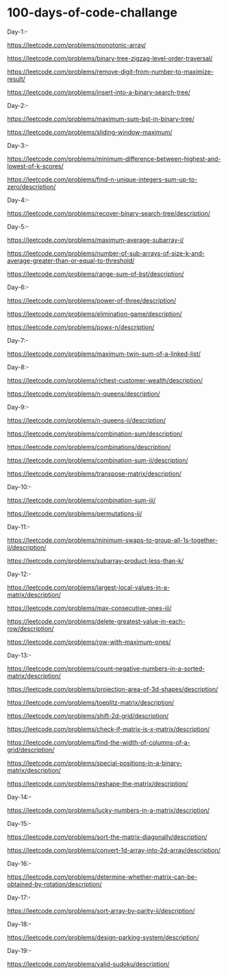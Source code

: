 # 100-days-of-code-challange
Day-1:-

https://leetcode.com/problems/monotonic-array/

https://leetcode.com/problems/binary-tree-zigzag-level-order-traversal/

https://leetcode.com/problems/remove-digit-from-number-to-maximize-result/

https://leetcode.com/problems/insert-into-a-binary-search-tree/


Day-2:-

https://leetcode.com/problems/maximum-sum-bst-in-binary-tree/

https://leetcode.com/problems/sliding-window-maximum/


Day-3:-

https://leetcode.com/problems/minimum-difference-between-highest-and-lowest-of-k-scores/

https://leetcode.com/problems/find-n-unique-integers-sum-up-to-zero/description/


Day-4:-

https://leetcode.com/problems/recover-binary-search-tree/description/


Day-5:-

https://leetcode.com/problems/maximum-average-subarray-i/

https://leetcode.com/problems/number-of-sub-arrays-of-size-k-and-average-greater-than-or-equal-to-threshold/

https://leetcode.com/problems/range-sum-of-bst/description/


Day-6:-

https://leetcode.com/problems/power-of-three/description/

https://leetcode.com/problems/elimination-game/description/

https://leetcode.com/problems/powx-n/description/


Day-7:-

https://leetcode.com/problems/maximum-twin-sum-of-a-linked-list/


Day-8:-

https://leetcode.com/problems/richest-customer-wealth/description/

https://leetcode.com/problems/n-queens/description/

Day-9:-

https://leetcode.com/problems/n-queens-ii/description/

https://leetcode.com/problems/combination-sum/description/

https://leetcode.com/problems/combinations/description/

https://leetcode.com/problems/combination-sum-ii/description/

https://leetcode.com/problems/transpose-matrix/description/

Day-10:-

https://leetcode.com/problems/combination-sum-iii/

https://leetcode.com/problems/permutations-ii/

Day-11:-

https://leetcode.com/problems/minimum-swaps-to-group-all-1s-together-ii/description/

https://leetcode.com/problems/subarray-product-less-than-k/

Day-12:-

https://leetcode.com/problems/largest-local-values-in-a-matrix/description/

https://leetcode.com/problems/max-consecutive-ones-iii/

https://leetcode.com/problems/delete-greatest-value-in-each-row/description/

https://leetcode.com/problems/row-with-maximum-ones/

Day-13:-

https://leetcode.com/problems/count-negative-numbers-in-a-sorted-matrix/description/

https://leetcode.com/problems/projection-area-of-3d-shapes/description/

https://leetcode.com/problems/toeplitz-matrix/description/

https://leetcode.com/problems/shift-2d-grid/description/

https://leetcode.com/problems/check-if-matrix-is-x-matrix/description/

https://leetcode.com/problems/find-the-width-of-columns-of-a-grid/description/

https://leetcode.com/problems/special-positions-in-a-binary-matrix/description/

https://leetcode.com/problems/reshape-the-matrix/description/

Day-14:-

https://leetcode.com/problems/lucky-numbers-in-a-matrix/description/

Day-15:-

https://leetcode.com/problems/sort-the-matrix-diagonally/description/

https://leetcode.com/problems/convert-1d-array-into-2d-array/description/

Day-16:-

https://leetcode.com/problems/determine-whether-matrix-can-be-obtained-by-rotation/description/

Day-17:-

https://leetcode.com/problems/sort-array-by-parity-ii/description/

Day-18:-

https://leetcode.com/problems/design-parking-system/description/

Day-19:-

https://leetcode.com/problems/valid-sudoku/description/
